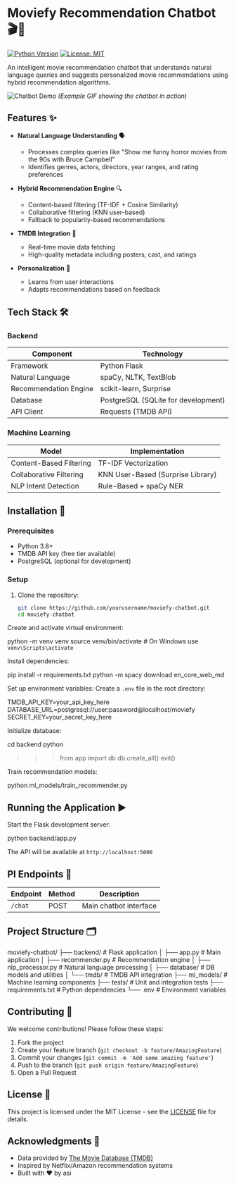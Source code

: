 # Moviefy Recommendation Chatbot 🎬🤖

[![Python Version](https://img.shields.io/badge/python-3.8%2B-blue)](https://www.python.org/)
[![License: MIT](https://img.shields.io/badge/License-MIT-yellow.svg)](https://opensource.org/licenses/MIT)

An intelligent movie recommendation chatbot that understands natural language queries and suggests personalized movie recommendations using hybrid recommendation algorithms.

![Chatbot Demo](demo.gif) *(Example GIF showing the chatbot in action)*

## Features ✨

- **Natural Language Understanding** 🗣️

  - Processes complex queries like "Show me funny horror movies from the 90s with Bruce Campbell"
  - Identifies genres, actors, directors, year ranges, and rating preferences
- **Hybrid Recommendation Engine** 🔍

  - Content-based filtering (TF-IDF + Cosine Similarity)
  - Collaborative filtering (KNN user-based)
  - Fallback to popularity-based recommendations
- **TMDB Integration** 🎥

  - Real-time movie data fetching
  - High-quality metadata including posters, cast, and ratings
- **Personalization** 👤

  - Learns from user interactions
  - Adapts recommendations based on feedback

## Tech Stack 🛠️

### Backend

| Component             | Technology                          |
| --------------------- | ----------------------------------- |
| Framework             | Python Flask                        |
| Natural Language      | spaCy, NLTK, TextBlob               |
| Recommendation Engine | scikit-learn, Surprise              |
| Database              | PostgreSQL (SQLite for development) |
| API Client            | Requests (TMDB API)                 |

### Machine Learning

| Model                   | Implementation                    |
| ----------------------- | --------------------------------- |
| Content-Based Filtering | TF-IDF Vectorization              |
| Collaborative Filtering | KNN User-Based (Surprise Library) |
| NLP Intent Detection    | Rule-Based + spaCy NER            |

## Installation 🚀

### Prerequisites

- Python 3.8+
- TMDB API key (free tier available)
- PostgreSQL (optional for development)

### Setup

1. Clone the repository:
   ```bash
   git clone https://github.com/yourusername/moviefy-chatbot.git
   cd moviefy-chatbot
   ```

Create and activate virtual environment:

python -m venv venv
source venv/bin/activate  # On Windows use `venv\Scripts\activate`

Install dependencies:

pip install -r requirements.txt
python -m spacy download en_core_web_md

Set up environment variables:
Create a `.env` file in the root directory:

TMDB_API_KEY=your_api_key_here
DATABASE_URL=postgresql://user:password@localhost/moviefy
SECRET_KEY=your_secret_key_here

Initialize database:

cd backend
python

>>> from app import db
>>> db.create_all()
>>> exit()
>>>
>>

Train recommendation models:

python ml_models/train_recommender.py

## Running the Application ▶️

Start the Flask development server:

python backend/app.py

The API will be available at `http://localhost:5000`

## PI Endpoints 📡

| Endpoint  | Method | Description            |
| --------- | ------ | ---------------------- |
| `/chat` | POST   | Main chatbot interface |

## Project Structure 🗂️

moviefy-chatbot/
├── backend/               # Flask application
│   ├── app.py             # Main application
│   ├── recommender.py      # Recommendation engine
│   ├── nlp_processor.py   # Natural language processing
│   ├── database/          # DB models and utilities
│   └── tmdb/              # TMDB API integration
├── ml_models/             # Machine learning components
├── tests/                 # Unit and integration tests
├── requirements.txt       # Python dependencies
└── .env                   # Environment variables

## Contributing 🤝

We welcome contributions! Please follow these steps:

1. Fork the project
2. Create your feature branch (`git checkout -b feature/AmazingFeature`)
3. Commit your changes (`git commit -m 'Add some amazing feature'`)
4. Push to the branch (`git push origin feature/AmazingFeature`)
5. Open a Pull Request

## License 📄

This project is licensed under the MIT License - see the [LICENSE](https://license/) file for details.

## Acknowledgments 🙏

* Data provided by [The Movie Database (TMDB)](https://www.themoviedb.org/)
* Inspired by Netflix/Amazon recommendation systems
* Built with ❤️ by asi
